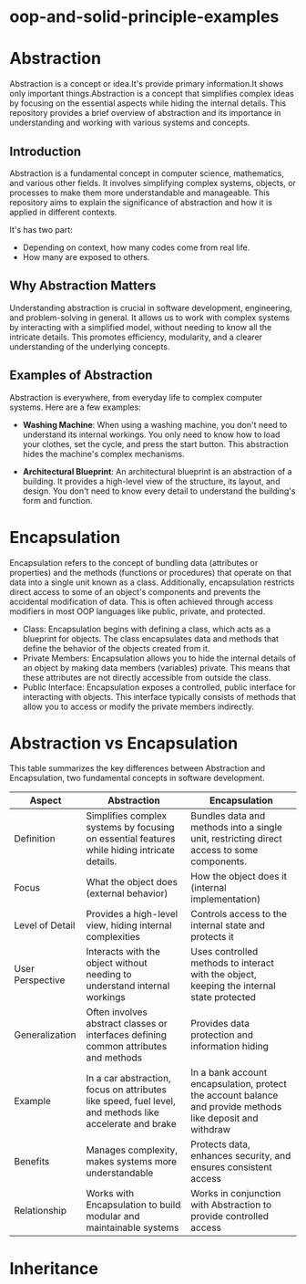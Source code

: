 # oop-and-solid-principle-examples
# Abstraction

Abstraction is a concept or idea.It's provide primary information.It shows only important things.Abstraction is a concept that simplifies complex ideas by focusing on the essential aspects while hiding the internal details. This repository provides a brief overview of abstraction and its importance in understanding and working with various systems and concepts.

## Introduction

Abstraction is a fundamental concept in computer science, mathematics, and various other fields. It involves simplifying complex systems, objects, or processes to make them more understandable and manageable. This repository aims to explain the significance of abstraction and how it is applied in different contexts.

It's has two part:
- Depending on context, how many codes come from real life.
- How many are exposed to others.

## Why Abstraction Matters

Understanding abstraction is crucial in software development, engineering, and problem-solving in general. It allows us to work with complex systems by interacting with a simplified model, without needing to know all the intricate details. This promotes efficiency, modularity, and a clearer understanding of the underlying concepts.

## Examples of Abstraction

Abstraction is everywhere, from everyday life to complex computer systems. Here are a few examples:

- **Washing Machine**: When using a washing machine, you don't need to understand its internal workings. You only need to know how to load your clothes, set the cycle, and press the start button. This abstraction hides the machine's complex mechanisms.

- **Architectural Blueprint**: An architectural blueprint is an abstraction of a building. It provides a high-level view of the structure, its layout, and design. You don't need to know every detail to understand the building's form and function.

# Encapsulation
Encapsulation  refers to the concept of bundling data (attributes or properties) and the methods (functions or procedures) that operate on that data into a single unit known as a class. Additionally, encapsulation restricts direct access to some of an object's components and prevents the accidental modification of data. This is often achieved through access modifiers in most OOP languages like public, private, and protected.

 - Class: Encapsulation begins with defining a class, which acts as a blueprint for objects. The class encapsulates data and methods that define the behavior of the objects created from it.
 - Private Members: Encapsulation allows you to hide the internal details of an object by making data members (variables) private. This means that these attributes are not directly accessible from outside the class.
 - Public Interface: Encapsulation exposes a controlled, public interface for interacting with objects. This interface typically consists of methods that allow you to access or modify the private members indirectly.

# Abstraction vs Encapsulation

This table summarizes the key differences between Abstraction and Encapsulation, two fundamental concepts in software development.

| Aspect         | Abstraction                   | Encapsulation                  |
|----------------|-------------------------------|--------------------------------|
| Definition     | Simplifies complex systems by focusing on essential features while hiding intricate details. | Bundles data and methods into a single unit, restricting direct access to some components. |
| Focus          | What the object does (external behavior) | How the object does it (internal implementation) |
| Level of Detail| Provides a high-level view, hiding internal complexities | Controls access to the internal state and protects it |
| User Perspective| Interacts with the object without needing to understand internal workings | Uses controlled methods to interact with the object, keeping the internal state protected |
| Generalization | Often involves abstract classes or interfaces defining common attributes and methods | Provides data protection and information hiding |
| Example        | In a car abstraction, focus on attributes like speed, fuel level, and methods like accelerate and brake | In a bank account encapsulation, protect the account balance and provide methods like deposit and withdraw |
| Benefits       | Manages complexity, makes systems more understandable | Protects data, enhances security, and ensures consistent access |
| Relationship   | Works with Encapsulation to build modular and maintainable systems | Works in conjunction with Abstraction to provide controlled access |

# Inheritance
